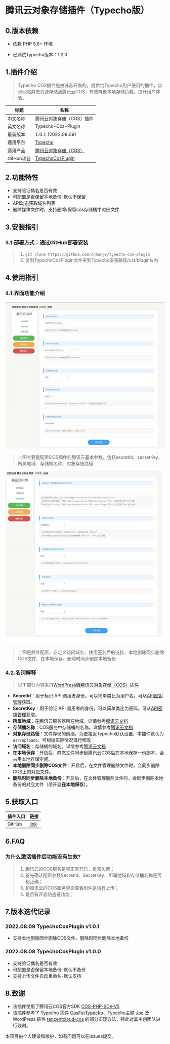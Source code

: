 # 腾讯云对象存储插件（Typecho版）

## 0.版本依赖

- 依赖 PHP 5.6+ 环境

- 已测试Typecho版本：1.2.0

## 1.插件介绍
> Typecho COS插件是由苏苏开发的，提供给Typecho用户使用的插件。实现网站静态资源存储到腾讯云COS，有效降低本地存储负载，提升用户体验。

| 标题       | 名称                                                         |
| ---------- | ------------------------------------------------------------ |
| 中文名称   | 腾讯云对象存储（COS）插件                                  |
| 英文名称   | Typecho-Cos-Plugin                                 |
| 最新版本   | 1.0.1 (2022.08.09)                                     |
| 适用平台   | [Typecho](https://typecho.org/)                     |
| 适用产品   | [腾讯云对象存储（COS）](https://cloud.tencent.com/product/cos)       |
| GitHub项目 | [TypechoCosPlugin](https://github.com/cnhongv/typecho-cos-plugin) |


## 2.功能特性

- 支持验证桶名是否有效
- 可配置是否保留本地备份-默认不保留
- API动态获取域名列表
- 删除媒体文件时，支持删除/保留cos存储桶中对应文件

## 3.安装指引

### 3.1.部署方式：通过GitHub部署安装

> 1. `git clone https://github.com/cnhongv/typecho-cos-plugin`
> 2. 复制TypechoCosPlugin文件夹到Typecho安装路径/usr/plugins/内

## 4.使用指引

### 4.1.界面功能介绍

![](./images/cos1.jpg)
> 上图主要是配置COS插件的腾讯云基本参数，包括secretId、secretKey、所属地域、存储桶名称、对象存储路径

![](./images/cos2.jpg)
> 上图是额外配置，自定义访问域名、使用签名后的链接、本地删除同步删除COS文件、在本地保存、删除时同步删除本地备份

### 4.2.名词解释
> 以下部分内容来自[WordPress版腾讯云对象存储（COS）插件](https://github.com/Tencent-Cloud-Plugins/tencentcloud-wordpress-plugin-cos)
- **SecretId**：用于标识 API 调用者身份，可以简单类比为用户名。可从[API密钥管理](https://console.cloud.tencent.com/cam/capi)获取。
- **SecretKey**：用于验证 API 调用者的身份，可以简单类比为密码。可从[API密钥管理](https://console.cloud.tencent.com/cam/capi)获取。
- **所属地域**：在腾讯云服务器所在地域。详情参考[腾讯云文档](https://cloud.tencent.com/document/product/436/6224)
- **存储桶名称**：COS服务中存储桶的名称。详情参考[腾讯云文档](https://cloud.tencent.com/document/product/436/41153)
- **对象存储路径**：文件存储的前缀，为更接近Typecho默认设置，本插件默认为`usr/uploads`，可根据实际情况自行修改
- **访问域名**：存储桶的域名。详情参考[腾讯云文档](https://cloud.tencent.com/document/product/436/6224)
- **在本地保存**：开启后，静态文件同步到腾讯云COS后在本地保存一份副本，会占用本地存储空间。
- **本地删除同步删除COS文件**：开启后，在文件管理删除文件时，会同步删除COS上的对应文件。
- **删除时同步删除本地备份**：开启后，在文件管理删除文件时，会同步删除本地备份的对应文件（须开启**在本地保存**）。

## 5.获取入口

| 插件入口          | 链接                                                         |
| ----------------- | ------------------------------------------------------------ |
| GitHub            | [link](https://github.com/cnhongv/typecho-cos-plugin)    |

## 6.FAQ

### 为什么激活插件后功能没有生效?
> 1. 腾讯云的COS服务是否正常开启，是否欠费；  
> 2. 首先确认配置参数SecretId、SecretKey、所属地域和存储桶名称是否都正确；
> 3. 到腾讯云的COS服务界面查看附件是否有上传；
> 4. 是否有开启防盗链功能；

## 7.版本迭代记录
### 2022.08.09 TypechoCosPlugin v1.0.1
- 支持本地删除同步删除COS文件、删除时同步删除本地备份

### 2022.08.08 TypechoCosPlugin v1.0.0
- 支持验证桶名是否有效
- 可配置是否保留本地备份-默认不备份
- 支持上传文件自动重命名-默认支持

## 8.致谢

- 该插件使用了腾讯云COS官方SDK [COS-PHP-SDK-V5](https://github.com/tencentyun/cos-php-sdk-v5)
- 该插件参考了 Typecho 插件 [CosForTypecho](https://github.com/jqjiang819/typecho-plugin-cosfile)、Typecho主题 [Joe](https://github.com/HaoOuBa/Joe) 及 WordPress 插件 [tencentcloud-cos](https://github.com/Tencent-Cloud-Plugins/tencentcloud-wordpress-plugin-cos) 的部分实现方法，特此对其主创团队进行致谢。

本项目由个人建设和维护，如有问题可以在Issues提交。
